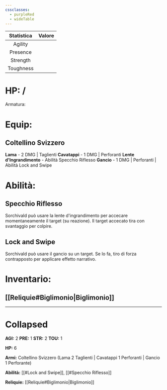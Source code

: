 ```yaml
---
cssclasses:
  - purpleRed
  - wideTable
---
```


| Statistica | Valore |
|:----------:|:------:|
|  Agility   |        |
|  Presence  |        |
|  Strength  |        |
| Toughness  |        |
# HP: /
Armatura: 
# Equip:
## Coltellino Svizzero
**Lama** - 2 DMG | Taglienti
**Cavatappi** - 1 DMG | Perforanti
**Lente d'Ingrandimento** - Abilità Specchio Riflesso
**Gancio** - 1 DMG | Perforanti | Abilità Lock and Swipe


# Abilità:
## Specchio Riflesso
Sorchivald può usare la lente d'ingrandimento per accecare momentaneamente il target (su reazione). Il target accecato tira con svantaggio per colpire.
## Lock and Swipe
Sorchivald può usare il gancio su un target. Se lo fa, tiro di forza contrapposto per applicare effetto narrativo.

# Inventario:
## [[Reliquie#Biglimonio|Biglimonio]]

---
# Collapsed
**AGI:** 2
**PRE:** 1
**STR:** 2
**TOU:** 1

**HP:** 6

**Armi:** Coltellino Svizzero (Lama 2 Taglienti | Cavatappi 1 Perforanti | Gancio 1 Perforante)

**Abilità:** [[#Lock and Swipe]], [[#Specchio Riflesso]]

**Reliquie:** [[Reliquie#Biglimonio|Biglimonio]]
